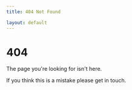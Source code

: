 ```yaml
---
title: 404 Not Found

layout: default
---
```


# 404

The page you're looking for isn't here.

If you think this is a mistake please get in touch.
